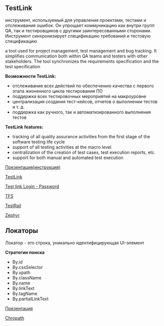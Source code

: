 ## TestLink
инструмент, используемый для управления проектами, тестами и отслеживания ошибок. Он упрощает коммуникацию как внутри групп QA, так и тестировщиков с другими заинтересованными сторонами. Инструмент синхронизирует спецификацию требований и тестовую спецификацию

a tool used for project management, test management and bug tracking. It simplifies communication both within QA teams and testers with other stakeholders. The tool synchronizes the requirements specification and the test specification

**Возможности TestLink:**

- отслеживание всех действий по обеспечению качества с первого этапа жизненного цикла тестирования ПО
- поддержка всех тестировочных мероприятий на макроуровне
- централизация создания тест-кейсов, отчетов о выполнении тестов и т. д.
- поддержка как ручного, так и автоматизированного выполнения тестов

**TestLink features:**

- tracking of all quality assurance activities from the first stage of the software testing life cycle
- support of all testing activities at the macro level
- centralization of the creation of test cases, test execution reports, etc.
- support for both manual and automated test execution

[Презентация(инструкция)](https://docs.google.com/presentation/d/1eMhD0TCZIrudiV1p0H6mfop2dXea-gke/edit?usp=share_link&ouid=116447005932578256378&rtpof=true&sd=true)

[TestLink](https://testlink.ait-tr.de/login.php?note=logout&viewer=)

[Test link Login - Password](https://docs.google.com/spreadsheets/d/1KvV_JmUuVg_YD3ERJLHoUJlqP_8guE8g2PQXhjtvDgc/edit?usp=drive_link)

[TFS](https://azure.microsoft.com/en-us/products/devops/boards/)

[TestRail](https://www.testrail.com/platform/)

[Zephyr](https://smartbear.com/test-management/zephyr/)

## Локаторы

Локатор - это строка, уникально идентифицирующая UI-элемент

**Стратегии поиска**

- By.id
- By.cssSelector
- By.xpath
- By.className
- By.name
- By.linkText
- By.tagName
- By.partialLinkText

[Презентация](https://docs.google.com/presentation/d/1Oc4M39xGCBUep3tBkWHLwUcpSzXgAKhl/edit?usp=sharing&ouid=116447005932578256378&rtpof=true&sd=true)

[Chropath](https://chromewebstore.google.com/detail/chropath/ljngjbnaijcbncmcnjfhigebomdlkcjo?pli=1)


